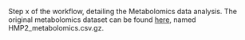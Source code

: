 Step x of the workflow, detailing the Metabolomics data analysis. The original metabolomics dataset can be found [here](https://ibdmdb.org/tunnel/public/HMP2/Metabolites/1723/products), named HMP2_metabolomics.csv.gz.
